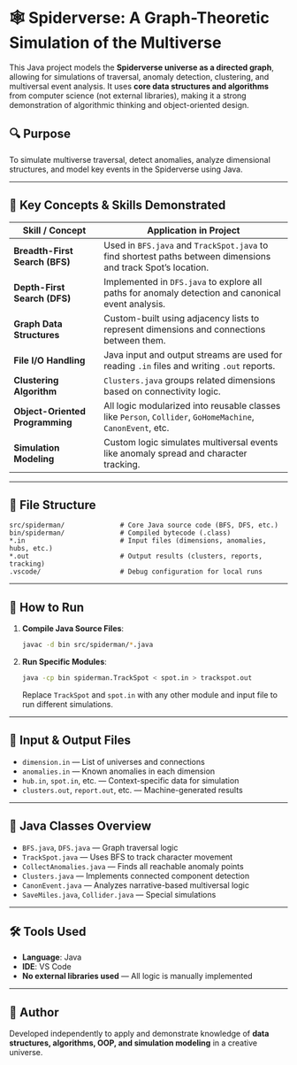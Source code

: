 # 🕸️ Spiderverse: A Graph-Theoretic Simulation of the Multiverse

This Java project models the **Spiderverse universe as a directed graph**, allowing for simulations of traversal, anomaly detection, clustering, and multiversal event analysis. It uses **core data structures and algorithms** from computer science (not external libraries), making it a strong demonstration of algorithmic thinking and object-oriented design.

## 🔍 Purpose

To simulate multiverse traversal, detect anomalies, analyze dimensional structures, and model key events in the Spiderverse using Java.

---

## 🧠 Key Concepts & Skills Demonstrated

| Skill / Concept             | Application in Project                                                |
|----------------------------|------------------------------------------------------------------------|
| **Breadth-First Search (BFS)** | Used in `BFS.java` and `TrackSpot.java` to find shortest paths between dimensions and track Spot’s location. |
| **Depth-First Search (DFS)** | Implemented in `DFS.java` to explore all paths for anomaly detection and canonical event analysis. |
| **Graph Data Structures**   | Custom-built using adjacency lists to represent dimensions and connections between them. |
| **File I/O Handling**       | Java input and output streams are used for reading `.in` files and writing `.out` reports. |
| **Clustering Algorithm**    | `Clusters.java` groups related dimensions based on connectivity logic. |
| **Object-Oriented Programming** | All logic modularized into reusable classes like `Person`, `Collider`, `GoHomeMachine`, `CanonEvent`, etc. |
| **Simulation Modeling**     | Custom logic simulates multiversal events like anomaly spread and character tracking. |

---

## 📂 File Structure

```
src/spiderman/              # Core Java source code (BFS, DFS, etc.)
bin/spiderman/              # Compiled bytecode (.class)
*.in                        # Input files (dimensions, anomalies, hubs, etc.)
*.out                       # Output results (clusters, reports, tracking)
.vscode/                    # Debug configuration for local runs
```

---

## 🚀 How to Run

1. **Compile Java Source Files**:
   ```bash
   javac -d bin src/spiderman/*.java
   ```

2. **Run Specific Modules**:
   ```bash
   java -cp bin spiderman.TrackSpot < spot.in > trackspot.out
   ```

   Replace `TrackSpot` and `spot.in` with any other module and input file to run different simulations.

---

## 🧪 Input & Output Files

- `dimension.in` — List of universes and connections
- `anomalies.in` — Known anomalies in each dimension
- `hub.in`, `spot.in`, etc. — Context-specific data for simulation
- `clusters.out`, `report.out`, etc. — Machine-generated results

---

## 📘 Java Classes Overview

- `BFS.java`, `DFS.java` — Graph traversal logic
- `TrackSpot.java` — Uses BFS to track character movement
- `CollectAnomalies.java` — Finds all reachable anomaly points
- `Clusters.java` — Implements connected component detection
- `CanonEvent.java` — Analyzes narrative-based multiversal logic
- `SaveMiles.java`, `Collider.java` — Special simulations

---

## 🛠️ Tools Used

- **Language**: Java
- **IDE**: VS Code 
- **No external libraries used** — All logic is manually implemented

---

## 🤝 Author
Developed independently to apply and demonstrate knowledge of **data structures, algorithms, OOP, and simulation modeling** in a creative universe.
